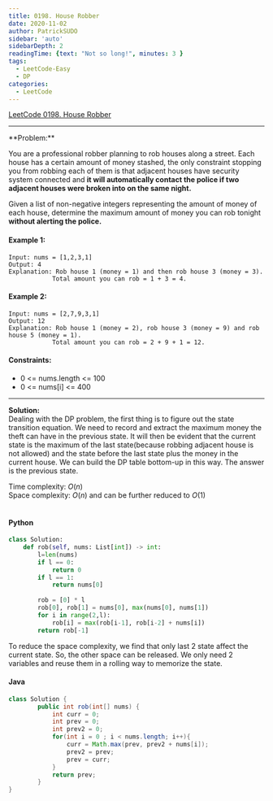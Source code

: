 ```yaml
---
title: 0198. House Robber
date: 2020-11-02
author: PatrickSUDO
sidebar: 'auto'
sidebarDepth: 2
readingTime: {text: "Not so long!", minutes: 3 }
tags: 
  - LeetCode-Easy
  - DP
categories:
  - LeetCode
---
```

[LeetCode 0198. House Robber](https://leetcode.com/problems/house-robber/)

---
<PageInfo />
**Problem:** <br/>

You are a professional robber planning to rob houses along a street. Each house has a certain amount of money stashed, the only constraint stopping you from robbing each of them is that adjacent houses have security system connected and **it will automatically contact the police if two adjacent houses were broken into on the same night.**

Given a list of non-negative integers representing the amount of money of each house, determine the maximum amount of money you can rob tonight **without alerting the police.**

#### Example 1:

    Input: nums = [1,2,3,1]
    Output: 4
    Explanation: Rob house 1 (money = 1) and then rob house 3 (money = 3).
                Total amount you can rob = 1 + 3 = 4.

#### Example 2:

    Input: nums = [2,7,9,3,1]
    Output: 12
    Explanation: Rob house 1 (money = 2), rob house 3 (money = 9) and rob house 5 (money = 1).
                Total amount you can rob = 2 + 9 + 1 = 12.



#### Constraints:

- 0 <= nums.length <= 100
- 0 <= nums[i] <= 400

---
**Solution:** <br/>
Dealing with the DP problem, the first thing is to figure out the state transition equation. We need to record and extract the maximum money the theft can have in the previous state. It will then be evident that the current state is the maximum of the last state(because robbing adjacent house is not allowed) and the state before the last state plus the money in the current house. We can build the DP table bottom-up in this way. The answer is the previous state. 


Time complexity: $O(n)$</br>
Space complexity: $O(n)$  and can be further reduced to $O(1)$
</br>
</br>

#### Python
```python
class Solution:
    def rob(self, nums: List[int]) -> int:
        l=len(nums)
        if l == 0:
            return 0
        if l == 1:
            return nums[0]
        
        rob = [0] * l
        rob[0], rob[1] = nums[0], max(nums[0], nums[1])
        for i in range(2,l):
            rob[i] = max(rob[i-1], rob[i-2] + nums[i])
        return rob[-1]
```

To reduce the space complexity, we find that only last 2 state affect the current state. So, the other space can be released. We only need 2 variables and reuse them in a rolling way to memorize the state.


#### Java
```java
class Solution {
        public int rob(int[] nums) {
            int curr = 0;
            int prev = 0;
            int prev2 = 0;
            for(int i = 0 ; i < nums.length; i++){
                curr = Math.max(prev, prev2 + nums[i]);
                prev2 = prev;
                prev = curr;
            }
            return prev;
        }
}
```
<Disqus shortname="patricksudo" />